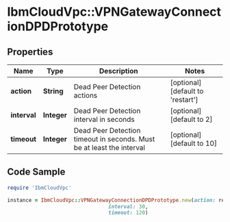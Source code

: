 # IbmCloudVpc::VPNGatewayConnectionDPDPrototype

## Properties

Name | Type | Description | Notes
------------ | ------------- | ------------- | -------------
**action** | **String** | Dead Peer Detection actions | [optional] [default to &#39;restart&#39;]
**interval** | **Integer** | Dead Peer Detection interval in seconds | [optional] [default to 2]
**timeout** | **Integer** | Dead Peer Detection timeout in seconds. Must be at least the interval | [optional] [default to 10]

## Code Sample

```ruby
require 'IbmCloudVpc'

instance = IbmCloudVpc::VPNGatewayConnectionDPDPrototype.new(action: restart,
                                 interval: 30,
                                 timeout: 120)
```


